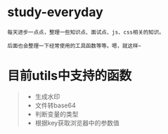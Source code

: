 # study-everyday
```
每天进步一点点，整理一些知识点、面试点、js、css相关的知识。

后面也会整理一下经常使用的工具函数等等。嗯，就这样~
```
# 目前utils中支持的函数


>* 生成水印
>* 文件转base64
>* 判断变量的类型
>* 根据key获取浏览器中的参数值